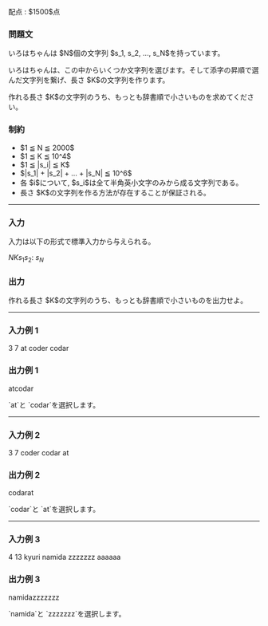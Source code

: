 
<div>

<span>

<span>

<p>
配点 : $1500$点
</p>

<div>

<section>

### **問題文**

<p>
いろはちゃんは $N$個の文字列 $s_1, s_2, ..., s_N$を持っています。
</p>

<p>
いろはちゃんは、この中からいくつか文字列を選びます。そして添字の昇順で選んだ文字列を繋げ、長さ $K$の文字列を作ります。
</p>

<p>
作れる長さ $K$の文字列のうち、もっとも辞書順で小さいものを求めてください。
</p>

</section>

</div>

<div>

<section>

### **制約**

<ul>

<li>
$1 ≦ N ≦ 2000$
</li>

<li>
$1 ≦ K ≦ 10^4$
</li>

<li>
$1 ≦ |s_i| ≦ K$
</li>

<li>
$|s_1| + |s_2| + ... + |s_N| ≦ 10^6$
</li>

<li>
各 $i$について, $s_i$は全て半角英小文字のみから成る文字列である。
</li>

<li>
長さ $K$の文字列を作る方法が存在することが保証される。
</li>

</ul>

</section>

</div>

---

<div>

<div>

<section>

### **入力**

<p>
入力は以下の形式で標準入力から与えられる。
</p>

<div>

$N$$K$$s_1$$s_2$:
$s_N$
</div>

</section>

</div>

<div>

<section>

### **出力**

<p>
作れる長さ $K$の文字列のうち、もっとも辞書順で小さいものを出力せよ。
</p>

</section>

</div>

</div>

---

<div>

<section>

### **入力例 1**

<div>

3 7
at
coder
codar

</div>

</section>

</div>

<div>

<section>

### **出力例 1**

<div>

atcodar

</div>

<p>
`at`と `codar`を選択します。
</p>

</section>

</div>

---

<div>

<section>

### **入力例 2**

<div>

3 7
coder
codar
at

</div>

</section>

</div>

<div>

<section>

### **出力例 2**

<div>

codarat

</div>

<p>
`codar`と `at`を選択します。
</p>

</section>

</div>

---

<div>

<section>

### **入力例 3**

<div>

4 13
kyuri
namida
zzzzzzz
aaaaaa

</div>

</section>

</div>

<div>

<section>

### **出力例 3**

<div>

namidazzzzzzz

</div>

<p>
`namida`と `zzzzzzz`を選択します。
</p>

</section>

</div>

</span>

</span>

</div>
